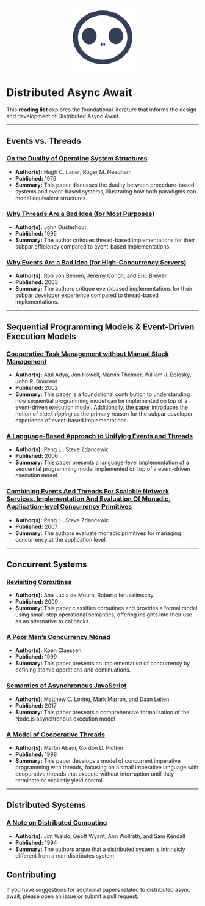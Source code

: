 <p align="center">
    <img height="170"src="./img/echo-simple-icon-black.svg">
</p>

# Distributed Async Await

This **reading list** explores the foundational literature that informs the design and development of Distributed Async Await.

---

## Events vs. Threads

### [On the Duality of Operating System Structures](https://dl.acm.org/doi/pdf/10.1145/850657.850658)
* **Author(s):** Hugh C. Lauer, Roger M. Needham
* **Published:** 1979
* **Summary:** This paper discusses the duality between procedure-based systems and event-based systems, illustrating how both paradigms can model equivalent structures.

### [Why Threads Are a Bad Idea (for Most Purposes)](https://sites.cc.gatech.edu/classes/AY2010/cs4210_fall/papers/ousterhout-threads.pdf)
* **Author(s):** John Ousterhout
* **Published:** 1995
* **Summary:** The author critiques thread-based implementations for their subpar efficiency compared to event-based implementations.

### [Why Events Are a Bad Idea (for High-Concurrency Servers)](https://web.stanford.edu/class/cs240e/papers/threads-hotos-2003.pdf)
* **Author(s):** Rob von Behren, Jeremy Condit, and Eric Brewer
* **Published:** 2003
* **Summary:** The authors critique event-based implementations for their subpar developer experience compared to thread-based implementations.

---

## Sequential Programming Models & Event-Driven Execution Models

### [Cooperative Task Management without Manual Stack Management](https://dl.acm.org/doi/10.1145/99998.100020)
* **Author(s):** Atul Adya, Jon Howell, Marvin Theimer, William J. Bolosky, John R. Douceur
* **Published:** 2002
* **Summary:** This paper is a foundational contribution to understanding how sequential programming model can be implemented on top of a event-driven execution model. Additionally, the paper introduces the notion of *stack ripping* as the primary reason for the subpar developer experience of event-based implementations.

### [A Language-Based Approach to Unifying Events and Threads](https://www.cis.upenn.edu/~stevez/papers/LZ06b.pdf)
* **Author(s):** Peng Li, Steve Zdancewic
* **Published:** 2006
* **Summary:** This paper presents a language-level implementation of a sequential programming model implemented on top of a event-driven execution model.

### [Combining Events And Threads For Scalable Network Services. Implementation And Evaluation Of Monadic, Application-level Concurrency Primitives](https://dl.acm.org/doi/10.1145/1273442.1250756)
* **Author(s):** Peng Li, Steve Zdancewic
* **Published:** 2007
* **Summary:** The authors evaluate monadic primitives for managing concurrency at the application level.

---

## Concurrent Systems

### [Revisiting Coroutines](https://dl.acm.org/doi/pdf/10.1145/1462166.1462167)
* **Author(s):** Ana Lucia de Moura, Roberto Ierusalimschy  
* **Published:** 2009  
* **Summary:** This paper classifies coroutines and provides a formal model using small-step operational semantics, offering insights into their use as an alternative to callbacks.

### [A Poor Man’s Concurrency Monad](https://www.cambridge.org/core/services/aop-cambridge-core/content/view/A369E310ADAE4455020C918FC1D47958/S0956796899003342a.pdf/a-poor-mans-concurrency-monad.pdf)
* **Author(s):** Koen Claessen  
* **Published:** 1999  
* **Summary:** This paper presents an implementation of concurrency by defining atomic operations and continuations.

### [Semantics of Asynchronous JavaScript](https://www.microsoft.com/en-us/research/wp-content/uploads/2017/08/asyncNodeSemantics.pdf)
* **Author(s):** Matthew C. Loring, Mark Marron, and Daan Leijen
* **Published:** 2017  
* **Summary:** This paper presents a comprehensive
formalization of the Node.js asynchronous execution model

### [A Model of Cooperative Threads](https://homepages.inf.ed.ac.uk/gdp/publications/Semantics_Cooperative_Threads_journal.pdf)
* **Author(s):** Martin Abadi, Gordon D. Plotkin  
* **Published:** 1998  
* **Summary:** This paper develops a model of concurrent imperative programming with threads, focusing on a small imperative language with cooperative threads that execute without interruption until they terminate or explicitly yield control.
---

## Distributed Systems

### [A Note on Distributed Computing](https://scholar.harvard.edu/files/waldo/files/waldo-94.pdf)
* **Author(s):** Jim Waldo, Geoff Wyant, Ann Wollrath, and Sam Kendall
* **Published:** 1994
* **Summary:** The authors argue that a distributed system is intrinsicly different from a non-distributes system

## Contributing
If you have suggestions for additional papers related to distributed async await, please open an issue or submit a pull request.

